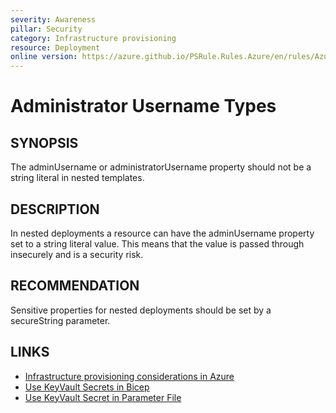 ```yaml
---
severity: Awareness
pillar: Security
category: Infrastructure provisioning
resource: Deployment
online version: https://azure.github.io/PSRule.Rules.Azure/en/rules/Azure.Deployment.AdminUsername/
---
```


# Administrator Username Types

## SYNOPSIS

The adminUsername or administratorUsername property should not be a string literal in nested templates.

## DESCRIPTION

In nested deployments a resource can have the adminUsername property set to a string literal value.
This means that the value is passed through insecurely and is a security risk.

## RECOMMENDATION

Sensitive properties for nested deployments should be set by a secureString parameter.

## LINKS

- [Infrastructure provisioning considerations in Azure](https://docs.microsoft.com/azure/architecture/framework/security/deploy-infrastructure)
- [Use KeyVault Secrets in Bicep](https://docs.microsoft.com/azure/azure-resource-manager/bicep/key-vault-parameter)
- [Use KeyVault Secret in Parameter File](https://docs.microsoft.com/azure/azure-resource-manager/templates/template-tutorial-use-key-vault#edit-the-parameters-file)
